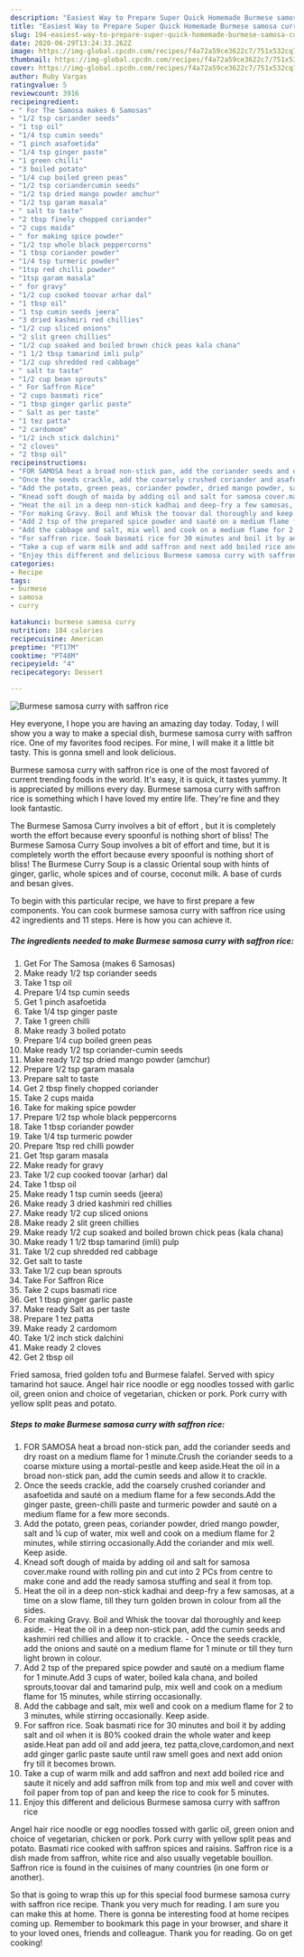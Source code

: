 ```yaml
---
description: "Easiest Way to Prepare Super Quick Homemade Burmese samosa curry with saffron rice"
title: "Easiest Way to Prepare Super Quick Homemade Burmese samosa curry with saffron rice"
slug: 194-easiest-way-to-prepare-super-quick-homemade-burmese-samosa-curry-with-saffron-rice
date: 2020-06-29T13:24:33.262Z
image: https://img-global.cpcdn.com/recipes/f4a72a59ce3622c7/751x532cq70/burmese-samosa-curry-with-saffron-rice-recipe-main-photo.jpg
thumbnail: https://img-global.cpcdn.com/recipes/f4a72a59ce3622c7/751x532cq70/burmese-samosa-curry-with-saffron-rice-recipe-main-photo.jpg
cover: https://img-global.cpcdn.com/recipes/f4a72a59ce3622c7/751x532cq70/burmese-samosa-curry-with-saffron-rice-recipe-main-photo.jpg
author: Ruby Vargas
ratingvalue: 5
reviewcount: 3916
recipeingredient:
- " For The Samosa makes 6 Samosas"
- "1/2 tsp coriander seeds"
- "1 tsp oil"
- "1/4 tsp cumin seeds"
- "1 pinch asafoetida"
- "1/4 tsp ginger paste"
- "1 green chilli"
- "3 boiled potato"
- "1/4 cup boiled green peas"
- "1/2 tsp coriandercumin seeds"
- "1/2 tsp dried mango powder amchur"
- "1/2 tsp garam masala"
- " salt to taste"
- "2 tbsp finely chopped coriander"
- "2 cups maida"
- " for making spice powder"
- "1/2 tsp whole black peppercorns"
- "1 tbsp coriander powder"
- "1/4 tsp turmeric powder"
- "1tsp red chilli powder"
- "1tsp garam masala"
- " for gravy"
- "1/2 cup cooked toovar arhar dal"
- "1 tbsp oil"
- "1 tsp cumin seeds jeera"
- "3 dried kashmiri red chillies"
- "1/2 cup sliced onions"
- "2 slit green chillies"
- "1/2 cup soaked and boiled brown chick peas kala chana"
- "1 1/2 tbsp tamarind imli pulp"
- "1/2 cup shredded red cabbage"
- " salt to taste"
- "1/2 cup bean sprouts"
- " For Saffron Rice"
- "2 cups basmati rice"
- "1 tbsp ginger garlic paste"
- " Salt as per taste"
- "1 tez patta"
- "2 cardomom"
- "1/2 inch stick dalchini"
- "2 cloves"
- "2 tbsp oil"
recipeinstructions:
- "FOR SAMOSA heat a broad non-stick pan, add the coriander seeds and dry roast on a medium flame for 1 minute.Crush the coriander seeds to a coarse mixture using a mortal-pestle and keep aside.Heat the oil in a broad non-stick pan, add the cumin seeds and allow it to crackle."
- "Once the seeds crackle, add the coarsely crushed coriander and asafoetida and sauté on a medium flame for a few seconds.Add the ginger paste, green-chilli paste and turmeric powder and sauté on a medium flame for a few more seconds."
- "Add the potato, green peas, coriander powder, dried mango powder, salt and ¼ cup of water, mix well and cook on a medium flame for 2 minutes, while stirring occasionally.Add the coriander and mix well. Keep aside."
- "Knead soft dough of maida by adding oil and salt for samosa cover.make round with rolling pin and cut into 2 PCs from centre to make cone and add the ready samosa stuffing and seal it from top."
- "Heat the oil in a deep non-stick kadhai and deep-fry a few samosas, at a time on a slow flame, till they turn golden brown in colour from all the sides."
- "For making Gravy. Boil and Whisk the toovar dal thoroughly and keep aside. Heat the oil in a deep non-stick pan, add the cumin seeds and kashmiri red chillies and allow it to crackle. Once the seeds crackle, add the onions and sauté on a medium flame for 1 minute or till they turn light brown in colour."
- "Add 2 tsp of the prepared spice powder and sauté on a medium flame for 1 minute.Add 3 cups of water, boiled kala chana, and boiled sprouts,toovar dal and tamarind pulp, mix well and cook on a medium flame for 15 minutes, while stirring occasionally."
- "Add the cabbage and salt, mix well and cook on a medium flame for 2 to 3 minutes, while stirring occasionally. Keep aside."
- "For saffron rice. Soak basmati rice for 30 minutes and boil it by adding salt and oil when it is 80% cooked drain the whole water and keep aside.Heat pan add oil and add jeera, tez patta,clove,cardomon,and next add ginger garlic paste saute until raw smell goes and next add onion fry till it becomes brown."
- "Take a cup of warm milk and add saffron and next add boiled rice and saute it nicely and add saffron milk from top and mix well and cover with foil paper from top of pan and keep the rice to cook for 5 minutes."
- "Enjoy this different and delicious Burmese samosa curry with saffron rice"
categories:
- Recipe
tags:
- burmese
- samosa
- curry

katakunci: burmese samosa curry 
nutrition: 184 calories
recipecuisine: American
preptime: "PT17M"
cooktime: "PT48M"
recipeyield: "4"
recipecategory: Dessert

---
```



![Burmese samosa curry with saffron rice](https://img-global.cpcdn.com/recipes/f4a72a59ce3622c7/751x532cq70/burmese-samosa-curry-with-saffron-rice-recipe-main-photo.jpg)

Hey everyone, I hope you are having an amazing day today. Today, I will show you a way to make a special dish, burmese samosa curry with saffron rice. One of my favorites food recipes. For mine, I will make it a little bit tasty. This is gonna smell and look delicious.

Burmese samosa curry with saffron rice is one of the most favored of current trending foods in the world. It's easy, it is quick, it tastes yummy. It is appreciated by millions every day. Burmese samosa curry with saffron rice is something which I have loved my entire life. They're fine and they look fantastic.

The Burmese Samosa Curry involves a bit of effort , but it is completely worth the effort because every spoonful is nothing short of bliss! The Burmese Samosa Curry Soup involves a bit of effort and time, but it is completely worth the effort because every spoonful is nothing short of bliss! The Burmese Curry Soup is a classic Oriental soup with hints of ginger, garlic, whole spices and of course, coconut milk. A base of curds and besan gives.


To begin with this particular recipe, we have to first prepare a few components. You can cook burmese samosa curry with saffron rice using 42 ingredients and 11 steps. Here is how you can achieve it.

<!--inarticleads1-->

##### The ingredients needed to make Burmese samosa curry with saffron rice:

1. Get  For The Samosa (makes 6 Samosas)
1. Make ready 1/2 tsp coriander seeds
1. Take 1 tsp oil
1. Prepare 1/4 tsp cumin seeds
1. Get 1 pinch asafoetida
1. Take 1/4 tsp ginger paste
1. Take 1 green chilli
1. Make ready 3 boiled potato
1. Prepare 1/4 cup boiled green peas
1. Make ready 1/2 tsp coriander-cumin seeds
1. Make ready 1/2 tsp dried mango powder (amchur)
1. Prepare 1/2 tsp garam masala
1. Prepare  salt to taste
1. Get 2 tbsp finely chopped coriander
1. Take 2 cups maida
1. Take  for making spice powder
1. Prepare 1/2 tsp whole black peppercorns
1. Take 1 tbsp coriander powder
1. Take 1/4 tsp turmeric powder
1. Prepare 1tsp red chilli powder
1. Get 1tsp garam masala
1. Make ready  for gravy
1. Take 1/2 cup cooked toovar (arhar) dal
1. Take 1 tbsp oil
1. Make ready 1 tsp cumin seeds (jeera)
1. Make ready 3 dried kashmiri red chillies
1. Make ready 1/2 cup sliced onions
1. Make ready 2 slit green chillies
1. Make ready 1/2 cup soaked and boiled brown chick peas (kala chana)
1. Make ready 1 1/2 tbsp tamarind (imli) pulp
1. Take 1/2 cup shredded red cabbage
1. Get  salt to taste
1. Take 1/2 cup bean sprouts
1. Take  For Saffron Rice
1. Take 2 cups basmati rice
1. Get 1 tbsp ginger garlic paste
1. Make ready  Salt as per taste
1. Prepare 1 tez patta
1. Make ready 2 cardomom
1. Take 1/2 inch stick dalchini
1. Make ready 2 cloves
1. Get 2 tbsp oil


Fried samosa, fried golden tofu and Burmese falafel. Served with spicy tamarind hot sauce. Angel hair rice noodle or egg noodles tossed with garlic oil, green onion and choice of vegetarian, chicken or pork. Pork curry with yellow split peas and potato. 

<!--inarticleads2-->

##### Steps to make Burmese samosa curry with saffron rice:

1. FOR SAMOSA heat a broad non-stick pan, add the coriander seeds and dry roast on a medium flame for 1 minute.Crush the coriander seeds to a coarse mixture using a mortal-pestle and keep aside.Heat the oil in a broad non-stick pan, add the cumin seeds and allow it to crackle.
1. Once the seeds crackle, add the coarsely crushed coriander and asafoetida and sauté on a medium flame for a few seconds.Add the ginger paste, green-chilli paste and turmeric powder and sauté on a medium flame for a few more seconds.
1. Add the potato, green peas, coriander powder, dried mango powder, salt and ¼ cup of water, mix well and cook on a medium flame for 2 minutes, while stirring occasionally.Add the coriander and mix well. Keep aside.
1. Knead soft dough of maida by adding oil and salt for samosa cover.make round with rolling pin and cut into 2 PCs from centre to make cone and add the ready samosa stuffing and seal it from top.
1. Heat the oil in a deep non-stick kadhai and deep-fry a few samosas, at a time on a slow flame, till they turn golden brown in colour from all the sides.
1. For making Gravy. Boil and Whisk the toovar dal thoroughly and keep aside. - Heat the oil in a deep non-stick pan, add the cumin seeds and kashmiri red chillies and allow it to crackle. - Once the seeds crackle, add the onions and sauté on a medium flame for 1 minute or till they turn light brown in colour.
1. Add 2 tsp of the prepared spice powder and sauté on a medium flame for 1 minute.Add 3 cups of water, boiled kala chana, and boiled sprouts,toovar dal and tamarind pulp, mix well and cook on a medium flame for 15 minutes, while stirring occasionally.
1. Add the cabbage and salt, mix well and cook on a medium flame for 2 to 3 minutes, while stirring occasionally. Keep aside.
1. For saffron rice. Soak basmati rice for 30 minutes and boil it by adding salt and oil when it is 80% cooked drain the whole water and keep aside.Heat pan add oil and add jeera, tez patta,clove,cardomon,and next add ginger garlic paste saute until raw smell goes and next add onion fry till it becomes brown.
1. Take a cup of warm milk and add saffron and next add boiled rice and saute it nicely and add saffron milk from top and mix well and cover with foil paper from top of pan and keep the rice to cook for 5 minutes.
1. Enjoy this different and delicious Burmese samosa curry with saffron rice


Angel hair rice noodle or egg noodles tossed with garlic oil, green onion and choice of vegetarian, chicken or pork. Pork curry with yellow split peas and potato. Basmati rice cooked with saffron spices and raisins. Saffron rice is a dish made from saffron, white rice and also usually vegetable bouillon. Saffron rice is found in the cuisines of many countries (in one form or another). 

So that is going to wrap this up for this special food burmese samosa curry with saffron rice recipe. Thank you very much for reading. I am sure you can make this at home. There is gonna be interesting food at home recipes coming up. Remember to bookmark this page in your browser, and share it to your loved ones, friends and colleague. Thank you for reading. Go on get cooking!
